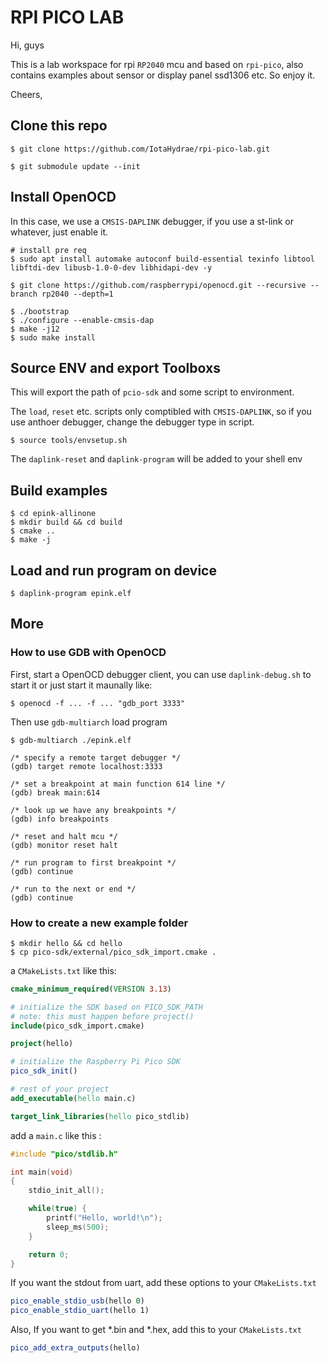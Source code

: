 RPI PICO LAB
============
Hi, guys

This is a lab workspace for rpi `RP2040` mcu and based on `rpi-pico`, also contains examples about sensor or display panel ssd1306 etc. So enjoy it.

Cheers,

Clone this repo
---------------
```shell
$ git clone https://github.com/IotaHydrae/rpi-pico-lab.git

$ git submodule update --init
```


Install OpenOCD
---------------
In this case, we use a `CMSIS-DAPLINK` debugger, if you use a st-link or whatever, just enable it.
```shell
# install pre req
$ sudo apt install automake autoconf build-essential texinfo libtool libftdi-dev libusb-1.0-0-dev libhidapi-dev -y

$ git clone https://github.com/raspberrypi/openocd.git --recursive --branch rp2040 --depth=1

$ ./bootstrap
$ ./configure --enable-cmsis-dap
$ make -j12
$ sudo make install
```

Source ENV and export Toolboxs
----------
This will export the path of `pcio-sdk` and some script to environment.

The `load`, `reset` etc. scripts only comptibled with `CMSIS-DAPLINK`, so if you use anthoer
debugger, change the debugger type in script.
```shell
$ source tools/envsetup.sh
```
The `daplink-reset` and `daplink-program` will be added to your shell env

Build examples
--------------
```shell
$ cd epink-allinone
$ mkdir build && cd build
$ cmake ..
$ make -j
```

Load and run program on device
------------------------------
```shell
$ daplink-program epink.elf
```

More
----

### How to use GDB with OpenOCD

First, start a OpenOCD debugger client, you can use `daplink-debug.sh` to start it or just start it maunally like:
```shell
$ openocd -f ... -f ... "gdb_port 3333"
```

Then use `gdb-multiarch` load program
```shell
$ gdb-multiarch ./epink.elf

/* specify a remote target debugger */
(gdb) target remote localhost:3333

/* set a breakpoint at main function 614 line */
(gdb) break main:614

/* look up we have any breakpoints */
(gdb) info breakpoints

/* reset and halt mcu */
(gdb) monitor reset halt

/* run program to first breakpoint */
(gdb) continue

/* run to the next or end */
(gdb) continue
```

### How to create a new example folder
```shell
$ mkdir hello && cd hello
$ cp pico-sdk/external/pico_sdk_import.cmake .
```

a `CMakeLists.txt` like this:
```cmake
cmake_minimum_required(VERSION 3.13)

# initialize the SDK based on PICO_SDK_PATH
# note: this must happen before project()
include(pico_sdk_import.cmake)

project(hello)

# initialize the Raspberry Pi Pico SDK
pico_sdk_init()

# rest of your project
add_executable(hello main.c)

target_link_libraries(hello pico_stdlib)
```

add a `main.c` like this :
```c
#include "pico/stdlib.h"

int main(void)
{
    stdio_init_all();

    while(true) {
        printf("Hello, world!\n");
        sleep_ms(500);
    }

    return 0;
}
```

If you want the stdout from uart, add these options to your `CMakeLists.txt`

```cmake
pico_enable_stdio_usb(hello 0)
pico_enable_stdio_uart(hello 1)
```

Also, If you want to get *.bin and *.hex, add this to your `CMakeLists.txt`
```cmake
pico_add_extra_outputs(hello)
```

